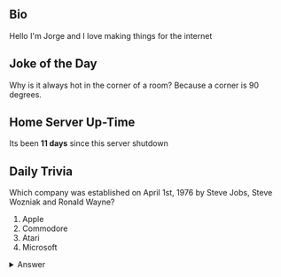 ## Bio

Hello I'm Jorge and I love making things for the internet

## Joke of the Day

Why is it always hot in the corner of a room? Because a corner is 90 degrees.

## Home Server Up-Time

Its been **11 days** since this server shutdown


## Daily Trivia

Which company was established on April 1st, 1976 by Steve Jobs, Steve Wozniak and Ronald Wayne?
 1. Apple
 2. Commodore
 3. Atari
 4. Microsoft

<details>
  <summary>Answer</summary>
  Apple
</details>
